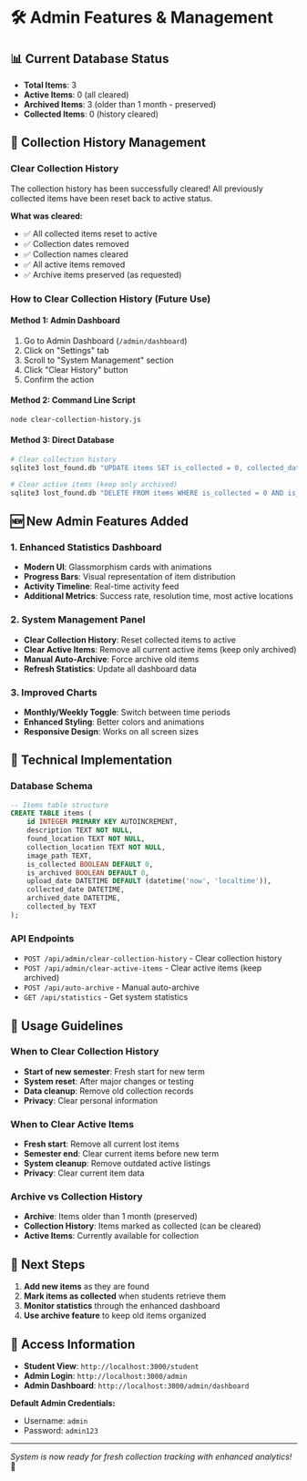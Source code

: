 # 🛠️ Admin Features & Management

## 📊 Current Database Status
- **Total Items**: 3
- **Active Items**: 0 (all cleared)
- **Archived Items**: 3 (older than 1 month - preserved)
- **Collected Items**: 0 (history cleared)

## 🔄 Collection History Management

### Clear Collection History
The collection history has been successfully cleared! All previously collected items have been reset back to active status.

**What was cleared:**
- ✅ All collected items reset to active
- ✅ Collection dates removed
- ✅ Collection names cleared
- ✅ All active items removed
- ✅ Archive items preserved (as requested)

### How to Clear Collection History (Future Use)

#### Method 1: Admin Dashboard
1. Go to Admin Dashboard (`/admin/dashboard`)
2. Click on "Settings" tab
3. Scroll to "System Management" section
4. Click "Clear History" button
5. Confirm the action

#### Method 2: Command Line Script
```bash
node clear-collection-history.js
```

#### Method 3: Direct Database
```bash
# Clear collection history
sqlite3 lost_found.db "UPDATE items SET is_collected = 0, collected_date = NULL, collected_by = NULL WHERE is_collected = 1;"

# Clear active items (keep only archived)
sqlite3 lost_found.db "DELETE FROM items WHERE is_collected = 0 AND is_archived = 0;"
```

## 🆕 New Admin Features Added

### 1. Enhanced Statistics Dashboard
- **Modern UI**: Glassmorphism cards with animations
- **Progress Bars**: Visual representation of item distribution
- **Activity Timeline**: Real-time activity feed
- **Additional Metrics**: Success rate, resolution time, most active locations

### 2. System Management Panel
- **Clear Collection History**: Reset collected items to active
- **Clear Active Items**: Remove all current active items (keep only archived)
- **Manual Auto-Archive**: Force archive old items
- **Refresh Statistics**: Update all dashboard data

### 3. Improved Charts
- **Monthly/Weekly Toggle**: Switch between time periods
- **Enhanced Styling**: Better colors and animations
- **Responsive Design**: Works on all screen sizes

## 🔧 Technical Implementation

### Database Schema
```sql
-- Items table structure
CREATE TABLE items (
    id INTEGER PRIMARY KEY AUTOINCREMENT,
    description TEXT NOT NULL,
    found_location TEXT NOT NULL,
    collection_location TEXT NOT NULL,
    image_path TEXT,
    is_collected BOOLEAN DEFAULT 0,
    is_archived BOOLEAN DEFAULT 0,
    upload_date DATETIME DEFAULT (datetime('now', 'localtime')),
    collected_date DATETIME,
    archived_date DATETIME,
    collected_by TEXT
);
```

### API Endpoints
- `POST /api/admin/clear-collection-history` - Clear collection history
- `POST /api/admin/clear-active-items` - Clear active items (keep archived)
- `POST /api/auto-archive` - Manual auto-archive
- `GET /api/statistics` - Get system statistics

## 🎯 Usage Guidelines

### When to Clear Collection History
- **Start of new semester**: Fresh start for new term
- **System reset**: After major changes or testing
- **Data cleanup**: Remove old collection records
- **Privacy**: Clear personal information

### When to Clear Active Items
- **Fresh start**: Remove all current lost items
- **Semester end**: Clear current items before new term
- **System cleanup**: Remove outdated active listings
- **Privacy**: Clear current item data

### Archive vs Collection History
- **Archive**: Items older than 1 month (preserved)
- **Collection History**: Items marked as collected (can be cleared)
- **Active Items**: Currently available for collection

## 🚀 Next Steps

1. **Add new items** as they are found
2. **Mark items as collected** when students retrieve them
3. **Monitor statistics** through the enhanced dashboard
4. **Use archive feature** to keep old items organized

## 📱 Access Information

- **Student View**: `http://localhost:3000/student`
- **Admin Login**: `http://localhost:3000/admin`
- **Admin Dashboard**: `http://localhost:3000/admin/dashboard`

**Default Admin Credentials:**
- Username: `admin`
- Password: `admin123`

---

*System is now ready for fresh collection tracking with enhanced analytics!* 🎉
